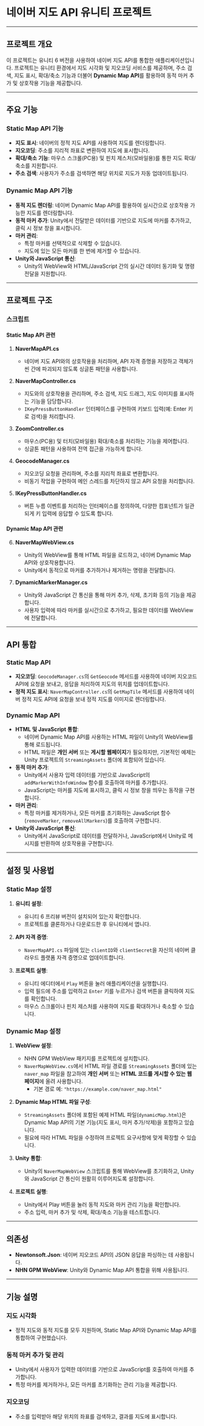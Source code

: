 # 네이버 지도 API 유니티 프로젝트

---

## 프로젝트 개요

이 프로젝트는 유니티 6 버전을 사용하여 네이버 지도 API를 통합한 애플리케이션입니다. 프로젝트는 유니티 환경에서 지도 시각화 및 지오코딩 서비스를 제공하며, 주소 검색, 지도 표시, 확대/축소 기능과 더불어 **Dynamic Map API**를 활용하여 동적 마커 추가 및 상호작용 기능을 제공합니다.

---

## 주요 기능

### Static Map API 기능

- **지도 표시**: 네이버의 정적 지도 API를 사용하여 지도를 렌더링합니다.
- **지오코딩**: 주소를 지리적 좌표로 변환하여 지도에 표시합니다.
- **확대/축소 기능**: 마우스 스크롤(PC용) 및 핀치 제스처(모바일용)를 통한 지도 확대/축소를 지원합니다.
- **주소 검색**: 사용자가 주소를 검색하면 해당 위치로 지도가 자동 업데이트됩니다.

### Dynamic Map API 기능

- **동적 지도 렌더링**: 네이버 Dynamic Map API를 활용하여 실시간으로 상호작용 가능한 지도를 렌더링합니다.
- **동적 마커 추가**: Unity에서 전달받은 데이터를 기반으로 지도에 마커를 추가하고, 클릭 시 정보 창을 표시합니다.
- **마커 관리**:
  - 특정 마커를 선택적으로 삭제할 수 있습니다.
  - 지도에 있는 모든 마커를 한 번에 제거할 수 있습니다.
- **Unity와 JavaScript 통신**:
  - Unity의 WebView와 HTML/JavaScript 간의 실시간 데이터 동기화 및 명령 전달을 지원합니다.

---

## 프로젝트 구조

### 스크립트

#### Static Map API 관련

1. **NaverMapAPI.cs**

   - 네이버 지도 API와의 상호작용을 처리하며, API 자격 증명을 저장하고 객체가 씬 간에 파괴되지 않도록 싱글톤 패턴을 사용합니다.

2. **NaverMapController.cs**

   - 지도와의 상호작용을 관리하며, 주소 검색, 지도 드래그, 지도 이미지를 표시하는 기능을 담당합니다.
   - `IKeyPressButtonHandler` 인터페이스를 구현하여 키보드 입력(예: Enter 키로 검색)을 처리합니다.

3. **ZoomController.cs**

   - 마우스(PC용) 및 터치(모바일용) 확대/축소를 처리하는 기능을 제어합니다.
   - 싱글톤 패턴을 사용하여 전역 접근을 가능하게 합니다.

4. **GeocodeManager.cs**

   - 지오코딩 요청을 관리하며, 주소를 지리적 좌표로 변환합니다.
   - 비동기 작업을 구현하여 메인 스레드를 차단하지 않고 API 요청을 처리합니다.

5. **IKeyPressButtonHandler.cs**
   - 버튼 누름 이벤트를 처리하는 인터페이스를 정의하여, 다양한 컴포넌트가 일관되게 키 입력에 응답할 수 있도록 합니다.

#### Dynamic Map API 관련

6. **NaverMapWebView.cs**

   - Unity의 WebView를 통해 HTML 파일을 로드하고, 네이버 Dynamic Map API와 상호작용합니다.
   - Unity에서 동적으로 마커를 추가하거나 제거하는 명령을 전달합니다.

7. **DynamicMarkerManager.cs**
   - Unity와 JavaScript 간 통신을 통해 마커 추가, 삭제, 초기화 등의 기능을 제공합니다.
   - 사용자 입력에 따라 마커를 실시간으로 추가하고, 필요한 데이터를 WebView에 전달합니다.

---

## API 통합

### Static Map API

- **지오코딩**: `GeocodeManager.cs`의 `GetGeocode` 메서드를 사용하여 네이버 지오코드 API에 요청을 보내고, 응답을 처리하여 지도의 위치를 업데이트합니다.
- **정적 지도 표시**: `NaverMapController.cs`의 `GetMapTile` 메서드를 사용하여 네이버 정적 지도 API에 요청을 보내 정적 지도를 이미지로 렌더링합니다.

### Dynamic Map API

- **HTML 및 JavaScript 통합**:
  - 네이버 Dynamic Map API를 사용하는 HTML 파일이 Unity의 WebView를 통해 로드됩니다.
  - HTML 파일은 **개인 서버** 또는 **게시할 웹페이지**가 필요하지만, 기본적인 예제는 Unity 프로젝트의 `StreamingAssets` 폴더에 포함되어 있습니다.
- **동적 마커 추가**:
  - Unity에서 사용자 입력 데이터를 기반으로 JavaScript의 `addMarkerWithInfoWindow` 함수를 호출하여 마커를 추가합니다.
  - JavaScript는 마커를 지도에 표시하고, 클릭 시 정보 창을 띄우는 동작을 구현합니다.
- **마커 관리**:
  - 특정 마커를 제거하거나, 모든 마커를 초기화하는 JavaScript 함수(`removeMarker`, `removeAllMarkers`)를 호출하여 구현합니다.
- **Unity와 JavaScript 통신**:
  - Unity에서 JavaScript로 데이터를 전달하거나, JavaScript에서 Unity로 메시지를 반환하여 상호작용을 구현합니다.

---

## 설정 및 사용법

### Static Map 설정

1. **유니티 설정**:

   - 유니티 6 프리뷰 버전이 설치되어 있는지 확인합니다.
   - 프로젝트를 클론하거나 다운로드한 후 유니티에서 엽니다.

2. **API 자격 증명**:

   - `NaverMapAPI.cs` 파일에 있는 `clientID`와 `clientSecret`을 자신의 네이버 클라우드 플랫폼 자격 증명으로 업데이트합니다.

3. **프로젝트 실행**:
   - 유니티 에디터에서 `Play` 버튼을 눌러 애플리케이션을 실행합니다.
   - 입력 필드에 주소를 입력하고 `Enter` 키를 누르거나 검색 버튼을 클릭하여 지도를 확인합니다.
   - 마우스 스크롤이나 핀치 제스처를 사용하여 지도를 확대하거나 축소할 수 있습니다.

### Dynamic Map 설정

1. **WebView 설정**:

   - NHN GPM WebView 패키지를 프로젝트에 설치합니다.
   - `NaverMapWebView.cs`에서 HTML 파일 경로를 `StreamingAssets` 폴더에 있는 `naver_map` 파일을 참고하여 **개인 서버** 또는 **HTML 코드를 게시할 수 있는 웹 페이지**에 올려 사용합니다.
     - 기본 경로 예: `"https://example.com/naver_map.html"`

2. **Dynamic Map HTML 파일 구성**:

   - `StreamingAssets` 폴더에 포함된 예제 HTML 파일(`dynamicMap.html`)은 Dynamic Map API의 기본 기능(지도 표시, 마커 추가/삭제)을 포함하고 있습니다.
   - 필요에 따라 HTML 파일을 수정하여 프로젝트 요구사항에 맞게 확장할 수 있습니다.

3. **Unity 통합**:

   - Unity의 `NaverMapWebView` 스크립트를 통해 WebView를 초기화하고, Unity와 JavaScript 간 통신이 원활히 이루어지도록 설정합니다.

4. **프로젝트 실행**:
   - Unity에서 Play 버튼을 눌러 동적 지도와 마커 관리 기능을 확인합니다.
   - 주소 입력, 마커 추가 및 삭제, 확대/축소 기능을 테스트합니다.

---

## 의존성

- **Newtonsoft.Json**: 네이버 지오코드 API의 JSON 응답을 파싱하는 데 사용됩니다.
- **NHN GPM WebView**: Unity와 Dynamic Map API 통합을 위해 사용됩니다.

---

## 기능 설명

### 지도 시각화

- 정적 지도와 동적 지도를 모두 지원하며, Static Map API와 Dynamic Map API를 통합하여 구현했습니다.

### 동적 마커 추가 및 관리

- Unity에서 사용자가 입력한 데이터를 기반으로 JavaScript를 호출하여 마커를 추가합니다.
- 특정 마커를 제거하거나, 모든 마커를 초기화하는 관리 기능을 제공합니다.

### 지오코딩

- 주소를 입력받아 해당 위치의 좌표를 검색하고, 결과를 지도에 표시합니다.
